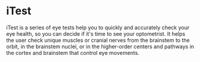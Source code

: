 # iTest
iTest is a series of eye tests help you to quickly and accurately check your eye health, so you can decide if it's time to see your optometrist. It helps the user check unique muscles or cranial nerves from the brainstem to the orbit, in the brainstem nuclei, or in the higher-order centers and pathways in the cortex and brainstem that control eye movements.
